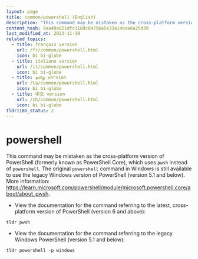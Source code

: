 ```yaml
---
layout: page
title: common/powershell (English)
description: "This command may be mistaken as the cross-platform version of PowerShell (formerly known as PowerShell Core), which uses `pwsh` instead of `powershell`."
content_hash: 9aa40a821dfc118dc04756a5e33a14baa6a25d39
last_modified_at: 2023-11-19
related_topics:
  - title: français version
    url: /fr/common/powershell.html
    icon: bi bi-globe
  - title: italiano version
    url: /it/common/powershell.html
    icon: bi bi-globe
  - title: தமிழ் version
    url: /ta/common/powershell.html
    icon: bi bi-globe
  - title: 中文 version
    url: /zh/common/powershell.html
    icon: bi bi-globe
tldri18n_status: 2
---
```

# powershell

This command may be mistaken as the cross-platform version of PowerShell (formerly known as PowerShell Core), which uses `pwsh` instead of `powershell`.
The original `powershell` command in Windows is still available to use the legacy Windows version of PowerShell (version 5.1 and below).
More information: <https://learn.microsoft.com/powershell/module/microsoft.powershell.core/about/about_pwsh>.

- View the documentation for the command referring to the latest, cross-platform version of PowerShell (version 6 and above):

`tldr pwsh`

- View the documentation for the command referring to the legacy Windows PowerShell (version 5.1 and below):

`tldr powershell -p windows`
